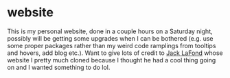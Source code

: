 # website

This is my personal website, done in a couple hours on a Saturday night, possibly will be getting some upgrades when I can be bothered (e.g. use some proper packages rather than my weird code ramplings from tooltips and hovers, add blog etc.). Want to give lots of credit to [Jack LaFond](https://jack.bio/) whose website I pretty much cloned because I thought he had a cool thing going on and I wanted something to do lol.
